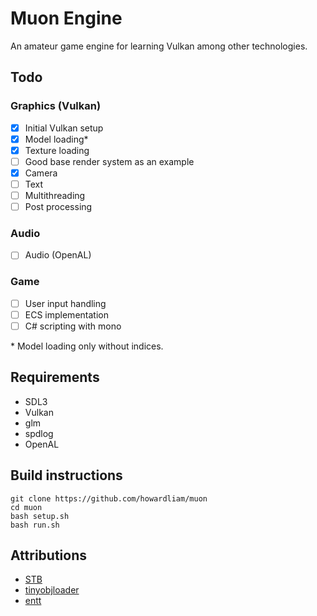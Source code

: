 # Muon Engine
An amateur game engine for learning Vulkan among other technologies.

## Todo
### Graphics (Vulkan)
- [x] Initial Vulkan setup
- [x] Model loading*
- [x] Texture loading
- [ ] Good base render system as an example
- [x] Camera
- [ ] Text
- [ ] Multithreading
- [ ] Post processing
### Audio
- [ ] Audio (OpenAL)
### Game
- [ ] User input handling
- [ ] ECS implementation
- [ ] C# scripting with mono

\* Model loading only without indices.

## Requirements
- SDL3
- Vulkan
- glm
- spdlog
- OpenAL

## Build instructions
```
git clone https://github.com/howardliam/muon
cd muon
bash setup.sh
bash run.sh
```

## Attributions
- [STB](https://github.com/nothings/stb)
- [tinyobjloader](https://github.com/tinyobjloader/tinyobjloader)
- [entt](https://github.com/skypjack/entt)
